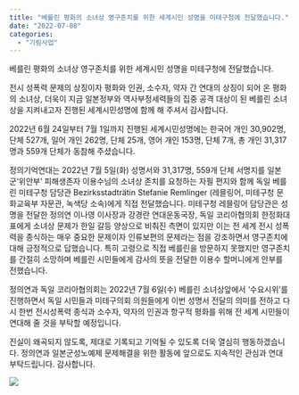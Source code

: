 ```yaml
---
title: "베를린 평화의 소녀상 영구존치를 위한 세계시민 성명을 미테구청에 전달했습니다."
date: "2022-07-08"
categories: 
  - "기림사업"
---
```


베를린 평화의 소녀상 영구존치를 위한 세계시민 성명을 미테구청에 전달했습니다.

전시 성폭력 문제의 상징이자 평화와 인권, 소수자, 약자 간 연대의 상징이 되어 온 평화의 소녀상, 더욱이 지금 일본정부와 역사부정세력들의 집중 공격 대상이 된 베를린 소녀상을 지켜내고자 진행된 세계시민성명에 함께 해 주셔서 감사합니다.

2022년 6월 24일부터 7월 1일까지 진행된 세계시민성명에는 한국어 개인 30,902명, 단체 527개, 일어 개인 262명, 단체 25개, 영어 개인 153명, 단체 7개, 총 개인 31,317명과 559개 단체가 동참해 주셨습니다.

정의기억연대는 2022년 7월 5일(화) 성명서와 31,317명, 559개 단체 서명지를 일본군‘위안부’ 피해생존자 이용수님의 소녀상 존치를 요청하는 자필 편지와 함께 독일 베를린 미테구청 담당관 Bezirksstadträtin Stefanie Remlinger (레믈링어, 미테구청 문화교육부 자문관, 녹색당 소속)에게 직접 전달했습니다. 미테구청 레믈링어 담당관은 성명을 전달한 정의연 이나영 이사장과 강경란 연대운동국장, 독일 코리아협의회 한정화대표에게 소녀상 문제가 한일 갈등 양상으로 비춰진 측면이 있지만 이는 전 세계 전시 성폭력을 종식하는 매우 중요한 문제이자 인류보편의 문제라는 점을 강조하면서 영구존치에 대해 긍정적으로 답했습니다. 특히 고령으로 직접 베를린을 방문하지 못했지만 영구존치를 간절히 소망하며 베를린 시민들에게 감사의 뜻을 전달한 이용수 할머니에게 안부를 전했습니다.

정의연과 독일 코리아협의회는 2022년 7월 6일(수) 베를린 소녀상앞에서 ‘수요시위’를 진행하면서 독일 시민들과 미테구의회 의원들에게 이번 성명서 전달의 의미를 전하고 다시 한번 전시성폭력 종식과 소수자, 약자의 인권과 항구적 평화를 위해 전 세계 시민들이 연대해 줄 것을 부탁할 예정입니다.

진실이 왜곡되지 않도록, 제대로 기록되고 기억될 수 있도록 더욱 열심히 행동하겠습니다. 정의연과 일본군성노예제 문제해결을 위한 활동에 앞으로도 지속적인 관심과 연대 부탁드립니다. 감사합니다.

![](https://r2.womenandwar.net/2022/07/11.jpg)
